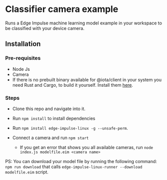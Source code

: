 # Classifier camera example

Runs a Edge Impulse machine learning model example in your workspace to be classified with your device camera.


## Installation

### Pre-requisites

* Node Js
* Camera
* If there is no prebuilt binary available for @iota/client in your system you need Rust and Cargo, to build it yourself. Install them [here](https://doc.rust-lang.org/cargo/getting-started/installation.html).

### Steps

* Clone this repo and navigate into it.
* Run ```npm install``` to install dependencies
* Run  ```npm install edge-impulse-linux -g --unsafe-perm```.



* Connect a camera and run ```npm start```
  * If you get an error that shows you all available cameras, run ```node index.js modelfile.eim <camera name>```


PS: You can download your model file by running the following command: ```npm run download``` that calls ```edge-impulse-linux-runner --download modelfile.eim``` script.
